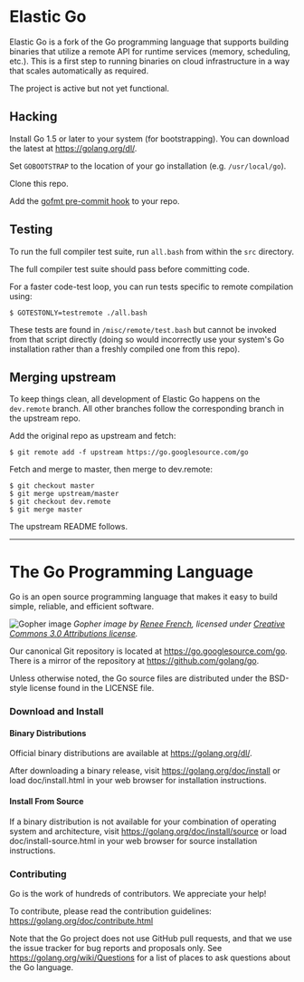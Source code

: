 # Elastic Go

Elastic Go is a fork of the Go programming language that supports building
binaries that utilize a remote API for runtime services (memory, scheduling,
etc.). This is a first step to running binaries on cloud infrastructure in a way
that scales automatically as required.

The project is active but not yet functional.

## Hacking

Install Go 1.5 or later to your system (for bootstrapping). You can download the latest at https://golang.org/dl/.

Set `GOBOOTSTRAP` to the location of your go installation (e.g. `/usr/local/go`).

Clone this repo.

Add the [gofmt pre-commit hook](https://golang.org/misc/git/pre-commit) to your repo.

## Testing

To run the full compiler test suite, run `all.bash` from within the `src` directory.

The full compiler test suite should pass before committing code.

For a faster code-test loop, you can run tests specific to remote compilation using:

    $ GOTESTONLY=testremote ./all.bash

These tests are found in `/misc/remote/test.bash` but cannot be invoked from that script directly (doing so would incorrectly use your system's Go installation rather than a freshly compiled one from this repo).

## Merging upstream
To keep things clean, all development of Elastic Go happens on the `dev.remote` branch. All other branches follow the corresponding branch in the upstream repo.

Add the original repo as upstream and fetch:

    $ git remote add -f upstream https://go.googlesource.com/go

Fetch and merge to master, then merge to dev.remote:

    $ git checkout master
    $ git merge upstream/master
    $ git checkout dev.remote
    $ git merge master

The upstream README follows.

---

# The Go Programming Language

Go is an open source programming language that makes it easy to build simple,
reliable, and efficient software.

![Gopher image](doc/gopher/fiveyears.jpg)
*Gopher image by [Renee French][rf], licensed under [Creative Commons 3.0 Attributions license][cc3-by].*

Our canonical Git repository is located at https://go.googlesource.com/go.
There is a mirror of the repository at https://github.com/golang/go.

Unless otherwise noted, the Go source files are distributed under the
BSD-style license found in the LICENSE file.

### Download and Install

#### Binary Distributions

Official binary distributions are available at https://golang.org/dl/.

After downloading a binary release, visit https://golang.org/doc/install
or load doc/install.html in your web browser for installation
instructions.

#### Install From Source

If a binary distribution is not available for your combination of
operating system and architecture, visit
https://golang.org/doc/install/source or load doc/install-source.html
in your web browser for source installation instructions.

### Contributing

Go is the work of hundreds of contributors. We appreciate your help!

To contribute, please read the contribution guidelines:
	https://golang.org/doc/contribute.html

Note that the Go project does not use GitHub pull requests, and that
we use the issue tracker for bug reports and proposals only. See
https://golang.org/wiki/Questions for a list of places to ask
questions about the Go language.

[rf]: https://reneefrench.blogspot.com/
[cc3-by]: https://creativecommons.org/licenses/by/3.0/
